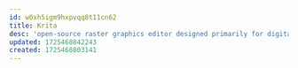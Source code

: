 ```yaml
---
id: w0xh5igm9hxpvqq8t11cn62
title: Krita
desc: 'open-source raster graphics editor designed primarily for digital art and 2D animation'
updated: 1725468842243
created: 1725468803141
---
```

